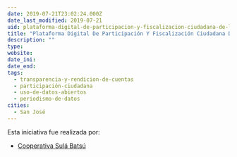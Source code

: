 ```yaml
---
date: 2019-07-21T23:02:24.000Z
date_last_modified: 2019-07-21
uid: plataforma-digital-de-participacion-y-fiscalizacion-ciudadana-de-las-personas-jovenes-rurales-de-cartago
title: "Plataforma Digital De Participación Y Fiscalización Ciudadana De Las Personas Jóvenes Rurales De Cartago"
description: ""
type: 
website: 
date_ini: 
date_end: 
tags:
  - transparencia-y-rendicion-de-cuentas
  - participación-ciudadana
  - uso-de-datos-abiertos
  - periodismo-de-datos
cities: 
  - San José
---
```


Esta iniciativa fue realizada por:

- [Cooperativa Sulá Batsú](/i/cooperativa-sula-batsu.html)
